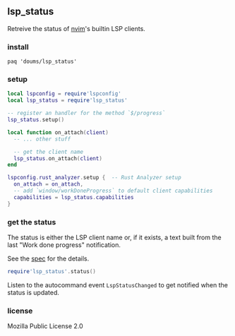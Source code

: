 ## lsp_status

Retreive the status of [nvim](https://neovim.io/)'s builtin LSP clients.

### install

```
paq 'doums/lsp_status'
```

### setup
```lua
local lspconfig = require'lspconfig'
local lsp_status = require'lsp_status'

-- register an handler for the method `$/progress`
lsp_status.setup()

local function on_attach(client)
  -- ... other stuff

  -- get the client name
  lsp_status.on_attach(client)
end

lspconfig.rust_analyzer.setup {  -- Rust Analyzer setup
  on_attach = on_attach,
  -- add `window/workDoneProgress` to default client capabilities
  capabilities = lsp_status.capabilities
}
```

### get the status

The status is either the LSP client name or, if it exists, a text built from the last "Work done progress" notification.

See the [spec](https://microsoft.github.io/language-server-protocol/specifications/specification-current/#workDoneProgress) for the details.

```lua
require'lsp_status'.status()
```
Listen to the autocommand event `LspStatusChanged` to get notified when the status is updated.

### license
Mozilla Public License 2.0
